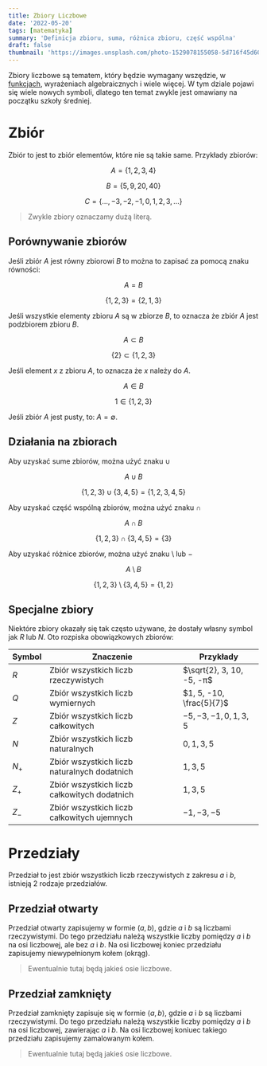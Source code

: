 ```yaml
---
title: Zbiory Liczbowe
date: '2022-05-20'
tags: [matematyka]
summary: 'Definicja zbioru, suma, różnica zbioru, część wspólna'
draft: false
thumbnail: 'https://images.unsplash.com/photo-1529078155058-5d716f45d604?ixlib=rb-1.2.1&ixid=MnwxMjA3fDB8MHxwaG90by1wYWdlfHx8fGVufDB8fHx8&auto=format&fit=crop&w=500&q=80'
---
```


Zbiory liczbowe są tematem, który będzie wymagany wszędzie, w [funkcjach](/tags/funkcje/), wyrażeniach algebraicznych i wiele więcej. W tym dziale pojawi się wiele nowych symboli, dlatego ten temat zwykle jest omawiany na początku szkoły średniej.

# Zbiór

Zbiór to jest to zbiór elementów, które nie są takie same. Przykłady zbiorów:

$$A = \{1,2,3,4\} $$

$$B = \{5, 9, 20, 40\} $$

$$C = \{\dots, -3, -2, -1, 0, 1, 2, 3, \dots\} $$

> Zwykle zbiory oznaczamy dużą literą.

## Porównywanie zbiorów

Jeśli zbiór $A$ jest równy zbiorowi $B$ to można to zapisać za pomocą znaku równości:

$$A = B$$

$$\{1, 2, 3\} = \{2, 1, 3\}$$

Jeśli wszystkie elementy zbioru $A$ są w zbiorze $B$, to oznacza że zbiór $A$ jest podzbiorem zbioru $B$.

$$A \subset B$$

$$\{2\} \subset \{1, 2, 3\}$$

Jeśli element $x$ z zbioru $A$, to oznacza że $x$ należy do $A$.

$$A \in B$$

$$1 \in \{1, 2, 3\}$$

Jeśli zbiór $A$ jest pusty, to: $A = \emptyset$.

## Działania na zbiorach

Aby uzyskać sume zbiorów, można użyć znaku $\cup$

$$A \cup B$$

$$\{1, 2, 3\} \cup \{3, 4, 5\} = \{1, 2, 3, 4, 5\}$$

Aby uzyskać część wspólną zbiorów, można użyć znaku $\cap$

$$A \cap B$$

$$\{1, 2, 3\} \cap \{3, 4, 5\} = \{3\}$$

Aby uzyskać różnice zbiorów, można użyć znaku $\setminus$ lub $-$

$$A \setminus B$$

$$\{1, 2, 3\} \setminus \{3, 4, 5\} = \{1, 2\}$$

## Specjalne zbiory

Niektóre zbiory okazały się tak często używane, że dostały własny symbol jak $R$ lub $N$. Oto rozpiska obowiązkowych zbiorów:

Symbol|Znaczenie|Przykłady
---|---|---
$R$|Zbiór wszystkich liczb rzeczywistych|$\sqrt{2}, 3, 10, -5, -π$
$Q$|Zbiór wszystkich liczb wymiernych|$1, 5, -10, \frac{5}{7}$
$Z$|Zbiór wszystkich liczb całkowitych|$-5, -3, -1, 0, 1, 3, 5$
$N$|Zbiór wszystkich liczb naturalnych|$0, 1, 3, 5$
$N_+$|Zbiór wszystkich liczb naturalnych dodatnich|$1, 3, 5$
$Z_+$|Zbiór wszystkich liczb całkowitych dodatnich|$1, 3, 5$
$Z_-$|Zbiór wszystkich liczb całkowitych ujemnych|$-1, -3, -5$

# Przedziały

Przedział to jest zbiór wszystkich liczb rzeczywistych z zakresu $a$ i $b$, istnieją 2 rodzaje przedziałów.

## Przedział otwarty

Przedział otwarty zapisujemy w formie $\lparen a, b\rparen$, gdzie $a$ i $b$ są liczbami rzeczywistymi. Do tego przedziału należą wszystkie liczby pomiędzy $a$ i $b$ na osi liczbowej, ale bez $a$ i $b$. Na osi liczbowej koniec przedziału zapisujemy niewypełnionym kołem (okrąg).

> Ewentualnie tutaj będą jakieś osie liczbowe.

## Przedział zamknięty

Przedział zamknięty zapisuje się w formie $\langle a, b\rangle$, gdzie $a$ i $b$ są liczbami rzeczywistymi. Do tego przedziału należą wszystkie liczby pomiędzy $a$ i $b$ na osi liczbowej, zawierając $a$ i $b$. Na osi liczbowej koniuec takiego przedziału zapisujemy zamalowanym kołem.

> Ewentualnie tutaj będą jakieś osie liczbowe.
